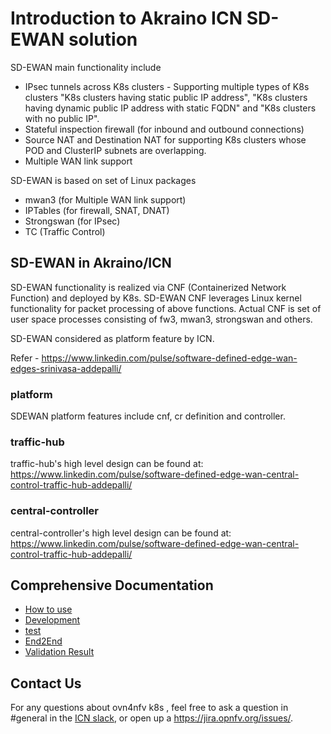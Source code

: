 # Introduction to Akraino ICN SD-EWAN solution

SD-EWAN main functionality include

* IPsec tunnels across K8s clusters - Supporting multiple types of K8s clusters
"K8s clusters having static public IP address", "K8s clusters having dynamic public
IP address with static FQDN" and "K8s clusters with no public IP".
* Stateful inspection firewall (for inbound and outbound connections)
* Source NAT and Destination NAT for supporting K8s clusters whose POD and
ClusterIP subnets are overlapping.
* Multiple WAN link support

SD-EWAN is based on set of Linux packages

* mwan3 (for Multiple WAN link support)
* IPTables (for firewall, SNAT, DNAT)
* Strongswan (for IPsec)
* TC (Traffic Control)

## SD-EWAN in Akraino/ICN

SD-EWAN functionality is realized via CNF (Containerized Network Function)
and deployed by K8s. SD-EWAN CNF leverages Linux kernel functionality for packet
processing of above functions. Actual CNF is set of user space processes
consisting of fw3, mwan3, strongswan and others.

SD-EWAN considered as platform feature by ICN.

Refer - https://www.linkedin.com/pulse/software-defined-edge-wan-edges-srinivasa-addepalli/

### platform
SDEWAN platform features include cnf, cr definition and controller.

### traffic-hub
traffic-hub's high level design can be found at: https://www.linkedin.com/pulse/software-defined-edge-wan-central-control-traffic-hub-addepalli/

### central-controller
central-controller's high level design can be found at: https://www.linkedin.com/pulse/software-defined-edge-wan-central-control-traffic-hub-addepalli/

## Comprehensive Documentation
- [How to use](platform/crd-ctrlr#deployment-guide)
- [Development](platform/crd-ctrlr#developer-guide)
- [test](platform/test#sdewan-solution-e2e-test)
- [End2End](https://wiki.akraino.org/display/AK/ICN+R3+Test+Document#ICNR3TestDocument-SDEWAN)
- [Validation Result](https://wiki.akraino.org/display/AK/ICN+R3+Test+Document#ICNR3TestDocument-BluValTesting)

## Contact Us

For any questions about ovn4nfv k8s , feel free to ask a question in
#general in the [ICN slack](https://akraino-icn-admin.herokuapp.com/), or open up a https://jira.opnfv.org/issues/.
